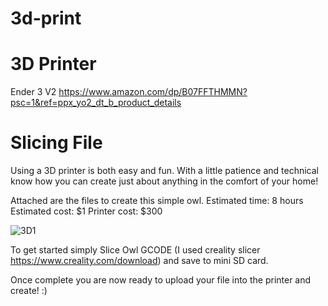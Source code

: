 # 3d-print


# 3D Printer

Ender 3 V2
https://www.amazon.com/dp/B07FFTHMMN?psc=1&ref=ppx_yo2_dt_b_product_details

# Slicing File
Using a 3D printer is both easy and fun. With a little patience and technical know how you can create just about anything in the comfort of your home!

Attached are the files to create this simple owl. 
Estimated time: 8 hours
Estimated cost: $1 
Printer cost: $300

![3D1](https://user-images.githubusercontent.com/9837951/128281123-61f3c928-4adb-4dca-af6f-4e5eaf1fe9a3.jpeg)


To get started simply Slice Owl GCODE (I used creality slicer https://www.creality.com/download) and save to mini SD card. 

Once complete you are now ready to upload your file into the printer and create! :) 


